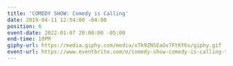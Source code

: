 ```yaml
---
title: 'COMEDY SHOW: Comedy is Calling'
date: 2019-04-11 12:54:00 -04:00
position: 6
event-date: 2022-01-07 20:00:00 -05:00
end-time: 10PM
giphy-url: https://media.giphy.com/media/xTk9ZNSEaGv7FtKY6s/giphy.gif
event-url: https://www.eventbrite.com/e/comedy-show-comedy-is-calling-tickets-216017884307
---
```


